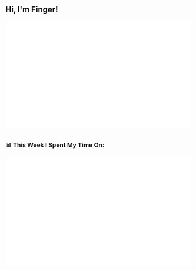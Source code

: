 <h2> Hi, I'm Finger!</h2>

<img align="right" src="https://raw.githubusercontent.com/spianmo/github-stats/master/generated/overview.svg#gh-light-mode-only">

<!-- <img align="right" height="160em" src="https://github-readme-stats-eight-theta.vercel.app/api/top-langs/?username=spianmo&layout=compact&langs_count=8&theme=algolia"/>	 -->
	
```go
package main

type Me struct {
	Name   string
	Job    string
	Code   string
	Skills string
}

func main() {
	me := &Me{
		Name:   "Finger",
		Job:    "Client-side Engineer",
		Code:   "Java, Kotlin, C#, Rust and C++ and Others",
		Skills: "Android, Security, Cross-platform client, NLP, CV, ASR ^o^",
	}
	_ = me
}
```


<h3>📊 This Week I Spent My Time On:</h3>
<img align='right' src="https://raw.githubusercontent.com/spianmo/github-stats/master/generated/languages.svg#gh-light-mode-only">

<!--START_SECTION:waka-->

```txt
Python                 8 hrs 8 mins    ███████▓░░░░░░░░░░░░░░░░░   31.23 %
Kotlin                 7 hrs 18 mins   ███████░░░░░░░░░░░░░░░░░░   28.01 %
Java                   3 hrs 58 mins   ███▓░░░░░░░░░░░░░░░░░░░░░   15.22 %
XML                    2 hrs 56 mins   ██▓░░░░░░░░░░░░░░░░░░░░░░   11.31 %
Java Properties        1 hr 5 mins     █░░░░░░░░░░░░░░░░░░░░░░░░   04.16 %
```

<!--END_SECTION:waka-->
